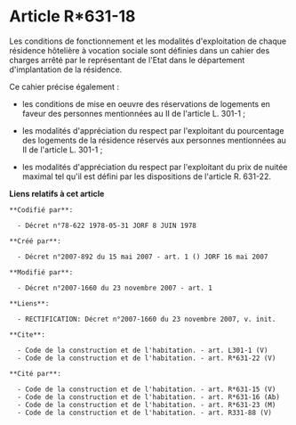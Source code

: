 # Article R*631-18

Les conditions de fonctionnement et les modalités d'exploitation de chaque résidence hôtelière à vocation sociale sont
définies dans un cahier des charges arrêté par le représentant de l'Etat dans le département d'implantation de la résidence. 

Ce cahier précise également :

- les conditions de mise en oeuvre des réservations de logements en faveur des personnes mentionnées au II de l'article L.
301-1 ;

- les modalités d'appréciation du respect par l'exploitant du pourcentage des logements de la résidence réservés aux
personnes mentionnées au II de l'article L. 301-1 ;

- les modalités d'appréciation du respect par l'exploitant du prix de nuitée maximal tel qu'il est défini par les
dispositions de l'article R. 631-22.

**Liens relatifs à cet article**

	**Codifié par**:

	  - Décret n°78-622 1978-05-31 JORF 8 JUIN 1978

	**Créé par**:

	  - Décret n°2007-892 du 15 mai 2007 - art. 1 () JORF 16 mai 2007

	**Modifié par**:

	  - Décret n°2007-1660 du 23 novembre 2007 - art. 1

	**Liens**:

	  - RECTIFICATION: Décret n°2007-1660 du 23 novembre 2007, v. init.

	**Cite**:

	  - Code de la construction et de l'habitation. - art. L301-1 (V)
	  - Code de la construction et de l'habitation. - art. R*631-22 (V)

	**Cité par**:

	  - Code de la construction et de l'habitation. - art. R*631-15 (V)
	  - Code de la construction et de l'habitation. - art. R*631-16 (Ab)
	  - Code de la construction et de l'habitation. - art. R*631-23 (M)
	  - Code de la construction et de l'habitation. - art. R331-88 (V)
